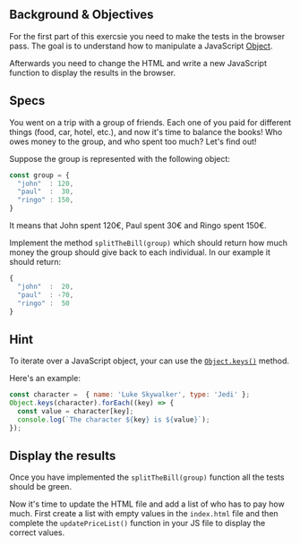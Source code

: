 ## Background & Objectives

For the first part of this exercsie you need to make the tests in the browser pass. The goal is to understand
how to manipulate a JavaScript [Object](https://developer.mozilla.org/en-US/docs/Web/JavaScript/Reference/Global_Objects/Object).

Afterwards you need to change the HTML and write a new JavaScript function to display the results in the browser.

## Specs

You went on a trip with a group of friends. Each one of you paid for different things (food, car, hotel, etc.), and now
it's time to balance the books! Who owes money to the group, and who spent too much? Let's find out!

Suppose the group is represented with the following object:

```js
const group = {
  "john"  : 120,
  "paul"  :  30,
  "ringo" : 150,
}
```

It means that John spent 120€, Paul spent 30€ and Ringo spent 150€.

Implement the method `splitTheBill(group)` which should return how much money the group
should give back to each individual. In our example it should return:

```js
{
  "john"  :  20,
  "paul"  : -70,
  "ringo" :  50
}
```

## Hint

To iterate over a JavaScript object, your can use the [`Object.keys()`](https://developer.mozilla.org/en-US/docs/Web/JavaScript/Reference/Global_Objects/Object/keys) method.

Here's an example:

```js
const character =  { name: 'Luke Skywalker', type: 'Jedi' };
Object.keys(character).forEach((key) => {
  const value = character[key];
  console.log(`The character ${key} is ${value}`);
});
```

## Display the results

Once you have implemented the `splitTheBill(group)` function all the tests should be green.

Now it's time to update the HTML file and add a list of who has to pay how much. First create a list with empty values in the `index.html` file and then complete the `updatePriceList()` function in your JS file to display the correct values.

